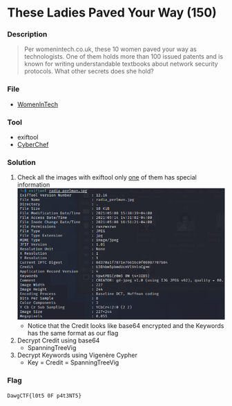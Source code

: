 # These Ladies Paved Your Way (150)

### Description
> Per womenintech.co.uk, these 10 women paved your way as technologists. One of them holds more than 100 issued patents and is known for writing understandable textbooks about network security protocols. What other secrets does she hold?

### File
* [WomenInTech](./File/WomenInTech)

### Tool
* exiftool
* [CyberChef](https://gchq.github.io/CyberChef/#recipe=Vigen%C3%A8re_Decode('SpanningTreeVig')&input=VnB3dFBCU3tyMG01IDBXIHQ0eDNJQjV9)

### Solution
1. Check all the images with exiftool only [one](File/WomenInTech/images/radia_perlman.jpg) of them has special information\
    ![](./images/info.png)
    * Notice that the Credit looks like base64 encrypted and the Keywords has the same format as our flag
2. Decrypt Credit using base64
    * SpanningTreeVig
3. Decrypt Keywords using Vigenère Cypher
    * Key = Credit = SpanningTreeVig


### Flag
```
DawgCTF{l0t5 0F p4t3NT5}
```